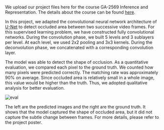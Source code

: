 We upload our project files here for the course GA-2569 Inference and Representation. 
The details about the course can be found [here](https://inf16nyu.github.io/home/). 

In this project, we adapted the convolutional neural network architecture of [U-Net](https://arxiv.org/pdf/1505.04597.pdf) to detect occluded area between two successive video frames. 
For this supervised learning problem, we have constructed fully convolutional networks. 
During the convolution phase, we built 5 levels and 3 sublayers per level. 
At each level, we used 2x2 pooling and 3x3 kernels. 
During the deconvolution phase, we concatenated with a corresponding convolution layer. 

The model was able to detect the shape of occlusion. 
As a quantitative evaluation, we compared each pixel to the ground truth. 
We counted how many pixels were predicted correctly. The matching rate was approximately 90\% on average. 
Since occluded area is relatively small in a whole image, this value would be higher than the truth. 
Thus, we adopted qualitative analysis for better evaluation.

![eval](https://user-images.githubusercontent.com/24445335/37490949-98eae1e8-2872-11e8-888f-2cd60a08abbb.png)

The left are the predicted images and the right are the ground truth. It shows that the model captured the shape of occluded area, but it did not capture the subtle change between frames. For more details, please refer to the project poster.
